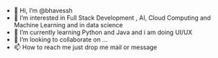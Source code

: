 - 👋 Hi, I’m @bhavessh
- 👀 I’m interested in Full Stack Development , AI, Cloud Computing and Machine Learning and in data science
- 🌱 I’m currently learning Python and Java and i am doing UI/UX
- 💞️ I’m looking to collaborate on ...
- 📫 How to reach me just drop me mail or message

<!---
bhavessh/file is a ✨ special ✨ repository because its `README.md` (this file) appears on your GitHub profile.
You can click the Preview link to take a look at your changes.
--->
